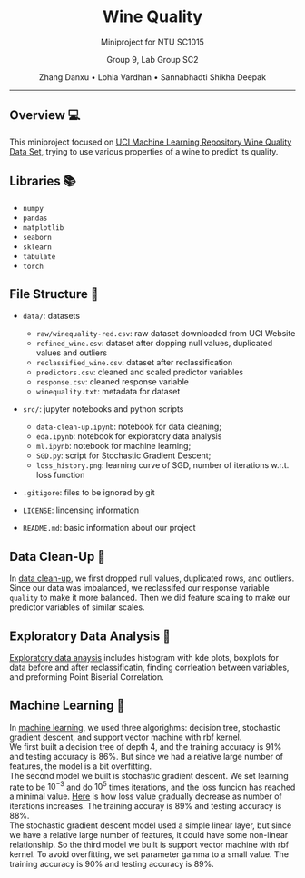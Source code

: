 <h1 align=center> Wine Quality </h1>
<p align=center> Miniproject for NTU SC1015 </p>
<p align=center> Group 9, Lab Group SC2 </p>

<p align="center">
  <a>Zhang Danxu</a> •
  <a>Lohia Vardhan</a> •
  <a>Sannabhadti Shikha Deepak</a>
</p>

--- 

## Overview 💻
This miniproject focused on [UCI Machine Learning Repository Wine Quality Data Set](https://archive.ics.uci.edu/ml/datasets/Wine+Quality), trying to use various properties of a wine to predict its quality.

## Libraries 📚
- `numpy`
- `pandas`
- `matplotlib`
- `seaborn`
- `sklearn`
- `tabulate`
- `torch`

## File Structure 📂
- `data/`: datasets
    - `raw/winequality-red.csv`: raw dataset downloaded from UCI Website
    - `refined_wine.csv`: dataset after dopping null values, duplicated values and outliers
    - `reclassified_wine.csv`: dataset after reclassification
    - `predictors.csv`: cleaned and scaled predictor variables
    - `response.csv`: cleaned response variable
    - `winequality.txt`: metadata for dataset

-  `src/`: jupyter notebooks and python scripts
    - `data-clean-up.ipynb`: notebook for data cleaning;
    - `eda.ipynb`: notebook for exploratory data analysis
    - `ml.ipynb`: notebook for machine learning;
    - `SGD.py`: script for Stochastic Gradient Descent;
    - `loss_history.png`: learning curve of SGD, number of iterations w.r.t. loss function
- `.gitigore`: files to be ignored by git
- `LICENSE`: lincensing information
- `README.md`: basic information about our project

## Data Clean-Up 🧹
In [data clean-up](src/data-clean-up.ipynb), we first dropped null values, duplicated rows, and outliers. Since our data was imbalanced, we reclassifed our response variable `quality` to make it more balanced. Then we did feature scaling to make our predictor variables of similar scales.

## Exploratory Data Analysis 🔎
[Exploratory data anaysis](src/eda.ipynb) includes histogram with kde plots, boxplots for data before and after reclassificatin, finding corrleation between variables, and preforming Point Biserial Correlation.

## Machine Learning 🤖
In [machine learning](src/ml.ipynb), we used three algorighms: decision tree, stochastic gradient descent, and support vector machine with rbf kernel.  
We first built a decision tree of depth 4, and the training accuracy is 91% and testing accuracy is 86%. But since we had a relative large number of features, the model is a bit overfitting.  
The second model we built is stochastic gradient descent. We set learning rate to be $10^{-3}$ and do $10^5$ times iterations, and the loss funcion has reached a minimal value. [Here](src/loss_history.png) is how loss value gradually decrease as number of iterations increases. The training accuray is 89% and testing accuracy is 88%.  
The stochastic gradient descent model used a simple linear layer, but since we have a relative large number of features, it could have some non-linear relationship. So the third model we built is support vector machine with rbf kernel. To avoid overfitting, we set parameter gamma to a small value. The training accuracy is 90% and testing accuracy is 89%.  





